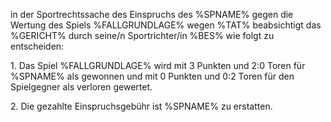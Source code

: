 in der Sportrechtssache des Einspruchs des %SPNAME% gegen die Wertung des Spiels %FALLGRUNDLAGE% wegen %TAT% beabsichtigt das %GERICHT% durch seine/n Sportrichter/in %BES% wie folgt zu entscheiden:  
  
1\. Das Spiel %FALLGRUNDLAGE% wird mit 3 Punkten und 2:0 Toren für %SPNAME% als gewonnen und mit 0 Punkten und 0:2 Toren für den Spielgegner als verloren gewertet.  

2\. Die gezahlte Einspruchsgebühr ist %SPNAME% zu erstatten.  
  

